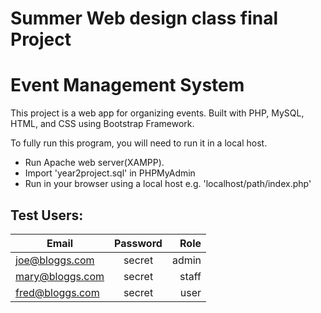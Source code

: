 # Summer Web design class final Project
# Event Management System

<p>
This project is a web app for organizing events. Built with PHP, MySQL, HTML, and CSS using Bootstrap Framework.
<p>
To fully run this program, you will need to run it in a local host.
<ul>
<li>Run Apache web server(XAMPP).</li>
<li>Import 'year2project.sql' in PHPMyAdmin</li>
<li>Run in your browser using a local host e.g. 'localhost/path/index.php'
</ul>

## Test Users:

| Email   |      Password      |  Role |
|----------|:-------------:|------:|
| joe@bloggs.com  |  secret | admin |
| mary@bloggs.com |  secret  |   staff |
| fred@bloggs.com | secret |   user |
